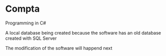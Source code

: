 # Compta

Programming in C#

A local database being created because the software has an old database created with SQL Server

The modification of the software will happend next
